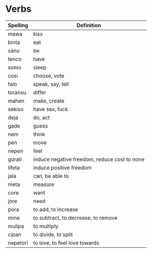 # Verbs

| Spelling | Definition |
|----------|------------|
| mawa | kiss |
| binta | eat |
| sanu | be |
| tenco | have |
| somo | sleep |
| cosi | choose, vote |
| falo | speak, say, tell |
| toransu | differ |
| mahen | make, create |
| sekiso | have sex, fuck |
| deja | do, act |
| gade | guess |
| nem | think |
| pen | move |
| nepen | feel |
| gurati | induce negative freedom, reduce cost to none |
| lifeta | induce positive freedom |
| jala | can, be able to |
| meta | measure |
| core | want |
| jore | need |
| pora | to add, to increase |
| mina | to subtract, to decrease, to remove |
| mulipa | to multiply |
| cipan | to divide, to split |
| nepetori | to love, to feel love towards |
